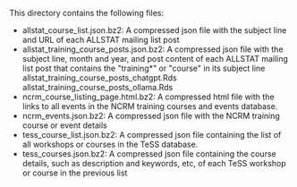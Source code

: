This directory contains the following files:

* allstat_course_list.json.bz2: A compressed json file with the subject line and URL of each ALLSTAT mailing list post
* allstat_training_course_posts.json.bz2: A compressed json file with the subject line, month and year, and post content of each ALLSTAT mailing list post that contains the "training*" or "course" in its subject line
allstat_training_course_posts_chatgpt.Rds
allstat_training_course_posts_ollama.Rds
* ncrm_course_listing_page.html.bz2: A compressed html file with the links to all events in the NCRM training courses and events database.
* ncrm_events.json.bz2: A compressed json file with the NCRM training course or event details
* tess_course_list.json.bz2: A compressed json file containing the list of all workshops or courses in the TeSS database.
* tess_courses.json.bz2: A compressed json file containing the course details, such as description and keywords, etc, of each TeSS workshop or course in the previous list
